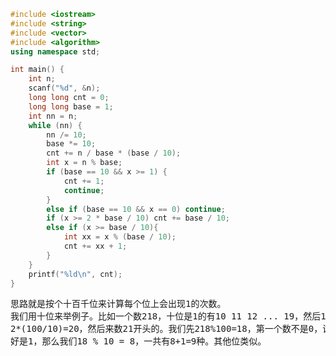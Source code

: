 ```CPP
#include <iostream>
#include <string>
#include <vector>
#include <algorithm>
using namespace std;

int main() {
	int n;
	scanf("%d", &n);
	long long cnt = 0;
	long long base = 1;
	int nn = n;
	while (nn) {
		nn /= 10;
		base *= 10;
		cnt += n / base * (base / 10);
		int x = n % base;
		if (base == 10 && x >= 1) {
			cnt += 1;
			continue;
		}
		else if (base == 10 && x == 0) continue;
		if (x >= 2 * base / 10) cnt += base / 10;
		else if (x >= base / 10){
			int xx = x % (base / 10);
			cnt += xx + 1;
		}
	}
	printf("%ld\n", cnt);
}
```
<pre>
思路就是按个十百千位来计算每个位上会出现1的次数。
我们用十位来举例子。比如一个数218，十位是1的有10 11 12 ... 19，然后1前面可以是0 1 2，但是没有219，所以我们先认为前面有0 1，即218 / 100 = 2，共
2*(100/10)=20，然后来数21开头的。我们先218%100=18，第一个数不是0，说明存在1开头的。如果第一个数大于等于2，那么肯定有10 11 ... 19；如果第一个数刚
好是1，那么我们18 % 10 = 8，一共有8+1=9种。其他位类似。
</pre>
